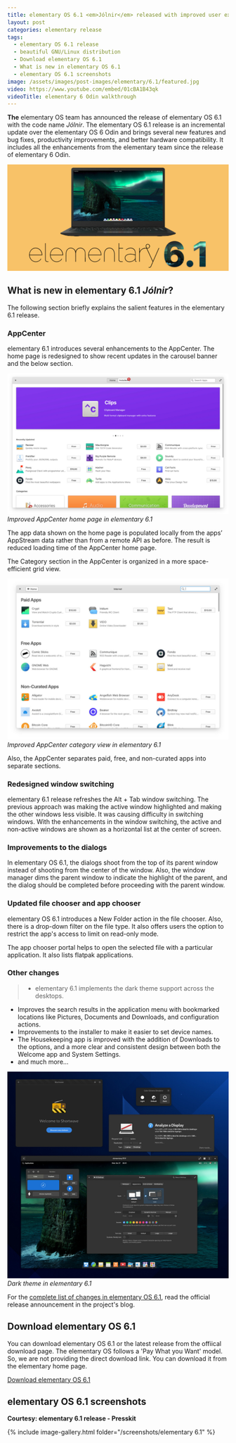 ```yaml
---
title: elementary OS 6.1 <em>Jólnir</em> released with improved user experience
layout: post
categories: elementary release
tags:
  - elementary OS 6.1 release
  - beautiful GNU/Linux distribution
  - Download elementary OS 6.1
  - What is new in elementary OS 6.1
  - elementary OS 6.1 screenshots
image: /assets/images/post-images/elementary/6.1/featured.jpg
video: https://www.youtube.com/embed/01cBA1B43qk 
videoTitle: elementary 6 Odin walkthrough
---
```


**The** elementary OS team has announced the release of elementary OS 6.1 with the code name *Jólnir*. The elementary OS 6.1 release is an incremental update over the elementary OS 6 Odin and brings several new features and bug fixes, productivity improvements, and better hardware compatibility. It includes all the enhancements from the elementary team since the release of elementary 6 Odin.

![elementary OS 6.1 featured image](/assets/images/post-images/elementary/6.1/featured.jpg)

## What is new in elementary 6.1 *Jólnir*?
The following section briefly explains the salient features in the elementary 6.1 release.

### AppCenter
elementary 6.1 introduces several enhancements to the AppCenter. The home page is redesigned to show recent updates in the carousel banner and the below section.

![Improved AppCenter home page in elementary 6.1](/assets/images/post-images/elementary/6.1/appcenter-home.jpg)
*Improved AppCenter home page in elementary 6.1*

The app data shown on the home page is populated locally from the apps’ AppStream data rather than from a remote API as before. The result is reduced loading time of the AppCenter home page.

The Category section in the AppCenter is organized in a more space-efficient grid view.

![Improved AppCenter category view in elementary 6.1](/assets/images/post-images/elementary/6.1/appcenter-categories.jpg)
*Improved AppCenter category view in elementary 6.1*

Also, the AppCenter separates paid, free, and non-curated apps into separate sections.

### Redesigned window switching
elementary 6.1 release refreshes the Alt + Tab window switching. The previous approach was making the active window highlighted and making the other windows less visible. It was causing difficulty in switching windows. With the enhancements in the window switching, the active and non-active windows are shown as a horizontal list at the center of screen.

### Improvements to the dialogs
In elementary OS 6.1, the dialogs shoot from the top of its parent window instead of shooting from the center of the window. Also, the window manager dims the parent window to indicate the highlight of the parent, and the dialog should be completed before proceeding with the parent window.

### Updated file chooser and app chooser
elementary OS 6.1 introduces a New Folder action in the file chooser. Also, there is a drop-down filter on the file type. It also offers users the option to restrict the app's access to limit on read-only mode.

The app chooser portal helps to open the selected file with a particular application. It also lists flatpak applications.

### Other changes
> - elementary 6.1 implements the dark theme support across the desktops.
 - Improves the search results in the application menu with bookmarked locations like Pictures, Documents and Downloads, and configuration actions.
 - Improvements to the installer to make it easier to set device names. 
 - The Housekeeping app is improved with the addition of Downloads to the options, and a more clear and consistent design between both the Welcome app and System Settings.
 - and much more...

![Dark theme in elementary 6.1](/assets/images/post-images/elementary/6.1/dark-theme.jpg)
*Dark theme in elementary 6.1*

For the [complete list of changes in elementary OS 6.1](https://blog.elementary.io/elementary-os-6-1-available-now/), read the official release announcement in the project's blog.

## Download elementary OS 6.1
You can download elementary OS 6.1 or the latest release from the offiical download page. The elementary OS follows a 'Pay What you Want' model. So, we are not providing the direct download link. You can download it from the elementary home page.

<a href="https://elementary.io/" class="download">Download elementary OS 6.1</a>

## elementary OS 6.1 screenshots
**Courtesy: elementary 6.1 release - Presskit**

{% include image-gallery.html folder="/screenshots/elementary 6.1" %}
